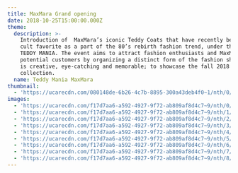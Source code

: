 ```yaml
---
title: MaxMara Grand opening
date: 2018-10-25T15:00:00.000Z
theme:
  description: >-
    Introduction of  MaxMara’s iconic Teddy Coats that have recently become a
    cult favorite as a part of the 80’s rebirth fashion trend, under the title
    TEDDY MANIA. The event aims to attract fashion enthusiasts and MaxMara
    potential customers by organizing a distinct form of the fashion show that
    is creative, eye-catching and memorable; to showcase the fall 2018
    collection.  
  name: Teddy Mania MaxMara
thumbnail:
  - 'https://ucarecdn.com/080148de-6b26-4c7b-8895-300a43deb4f0~1/nth/0/'
images:
  - 'https://ucarecdn.com/f17d7aa6-a592-4927-9f72-ab809af8d4c7~9/nth/0/'
  - 'https://ucarecdn.com/f17d7aa6-a592-4927-9f72-ab809af8d4c7~9/nth/1/'
  - 'https://ucarecdn.com/f17d7aa6-a592-4927-9f72-ab809af8d4c7~9/nth/2/'
  - 'https://ucarecdn.com/f17d7aa6-a592-4927-9f72-ab809af8d4c7~9/nth/3/'
  - 'https://ucarecdn.com/f17d7aa6-a592-4927-9f72-ab809af8d4c7~9/nth/4/'
  - 'https://ucarecdn.com/f17d7aa6-a592-4927-9f72-ab809af8d4c7~9/nth/5/'
  - 'https://ucarecdn.com/f17d7aa6-a592-4927-9f72-ab809af8d4c7~9/nth/6/'
  - 'https://ucarecdn.com/f17d7aa6-a592-4927-9f72-ab809af8d4c7~9/nth/7/'
  - 'https://ucarecdn.com/f17d7aa6-a592-4927-9f72-ab809af8d4c7~9/nth/8/'
---
```


